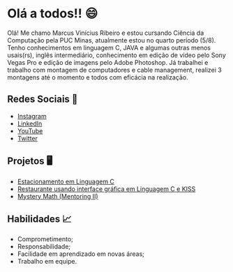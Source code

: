 # Olá a todos!! :smile:

Olá! Me chamo Marcus Vinícius Ribeiro e estou cursando Ciência da Computação pela PUC Minas, atualmente estou no quarto período (5/8). Tenho conhecimentos em linguagem C, JAVA e algumas outras menos usais(rs), inglês intermediário, conhecimento em edição de vídeo pelo Sony Vegas Pro e edição de imagens pelo Adobe Photoshop.
Já trabalhei e trabalho com montagem de computadores e cable management, realizei 3 montagens até o momento e todos com eficácia na realização.

## Redes Sociais :camera_flash:
 - [Instagram](https://www.instagram.com/marcusvr07/) 
 - [LinkedIn](https://www.linkedin.com/in/marcusvr07/)
 - [YouTube](https://www.youtube.com/channel/UCtlMMny3YO58mgPUBsc1_Fw)
 - [Twitter](https://twitter.com/MarquinnVR)

## Projetos :desktop_computer:

 - [Estacionamento em Linguagem C](https://github.com/Marquinnnn/ProjetoLAEDI)
 - [Restaurante usando interface gráfica em Linguagem C e KISS](https://github.com/Marquinnnn/ProjetoLAEDII)
 - [Mystery Math (Mentoring II)](https://github.com/Marquinnnn/MysteryMath)
 
 ## Habilidades :chart_with_upwards_trend:
 
 - Comprometimento;
 - Responsabilidade;
 - Facilidade em aprendizado em novas áreas;
 - Trabalho em equipe.
